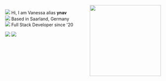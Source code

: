 <img align='right' src="https://media.giphy.com/media/U6YxrKZ84AfppW48r4/giphy.gif" width="230">

<img src="https://img.icons8.com/tiny-glyph/16/cc8c16/user.png"/> Hi, I am Vanessa alias 𝐲𝐧𝐚𝐯  
<img src="https://img.icons8.com/tiny-glyph/16/dc9800/user-location.png"/> Based in Saarland, Germany  
<img src="https://img.icons8.com/tiny-glyph/16/cc8c16/approval.png"/> Full Stack Developer since '20  
  

<img src="https://img.icons8.com/ios-filled/50/737373/c-sharp-logo.png"/> <img src="https://img.icons8.com/ios-filled/50/737373/xamarin.png"/>
